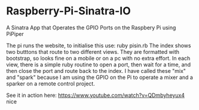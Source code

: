 # Raspberry-Pi-Sinatra-IO
A Sinatra App that Operates the GPIO Ports on the Raspbery Pi using PiPiper

The pi runs the website, to initialise this use:
  ruby pisin.rb
The index shows two butttons that route to two different views.  They are formatted with bootstrap, so looks fine on a mobile or on a pc with no extra effort.
In each view, there is a simple ruby routine to open a port, then wait for a time, and then close the port and route back to the index.  I have called these "mix" and "spark" because I am using the GPIO on the Pi to operate a mixer and a sparker on a remote control project.

See it in action here:
https://www.youtube.com/watch?v=QDmbyheyux4  nice